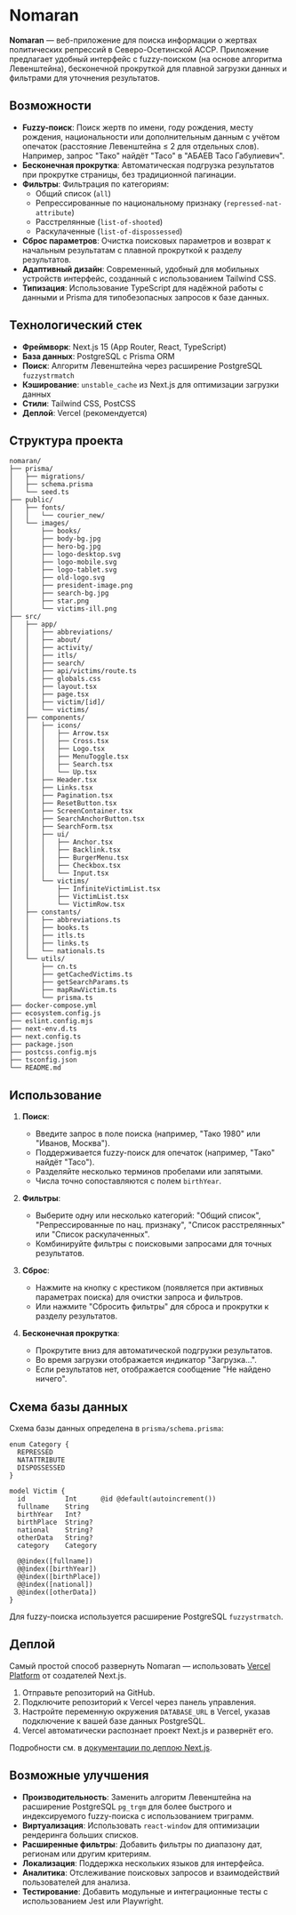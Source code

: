 # Nomaran

**Nomaran** — веб-приложение для поиска информации о жертвах политических репрессий в Северо-Осетинской АССР. Приложение предлагает удобный интерфейс с fuzzy-поиском (на основе алгоритма Левенштейна), бесконечной прокруткой для плавной загрузки данных и фильтрами для уточнения результатов.

## Возможности

- **Fuzzy-поиск**: Поиск жертв по имени, году рождения, месту рождения, национальности или дополнительным данным с учётом опечаток (расстояние Левенштейна ≤ 2 для отдельных слов). Например, запрос "Тако" найдёт "Тасо" в "АБАЕВ Тасо Габулиевич".
- **Бесконечная прокрутка**: Автоматическая подгрузка результатов при прокрутке страницы, без традиционной пагинации.
- **Фильтры**: Фильтрация по категориям:
  - Общий список (`all`)
  - Репрессированные по национальному признаку (`repressed-nat-attribute`)
  - Расстрелянные (`list-of-shooted`)
  - Раскулаченные (`list-of-dispossessed`)
- **Сброс параметров**: Очистка поисковых параметров и возврат к начальным результатам с плавной прокруткой к разделу результатов.
- **Адаптивный дизайн**: Современный, удобный для мобильных устройств интерфейс, созданный с использованием Tailwind CSS.
- **Типизация**: Использование TypeScript для надёжной работы с данными и Prisma для типобезопасных запросов к базе данных.

## Технологический стек

- **Фреймворк**: Next.js 15 (App Router, React, TypeScript)
- **База данных**: PostgreSQL с Prisma ORM
- **Поиск**: Алгоритм Левенштейна через расширение PostgreSQL `fuzzystrmatch`
- **Кэширование**: `unstable_cache` из Next.js для оптимизации загрузки данных
- **Стили**: Tailwind CSS, PostCSS
- **Деплой**: Vercel (рекомендуется)

## Структура проекта

```
nomaran/
├── prisma/
│   ├── migrations/
│   ├── schema.prisma
│   └── seed.ts
├── public/
│   ├── fonts/
│   │   └── courier_new/
│   └── images/
│       ├── books/
│       ├── body-bg.jpg
│       ├── hero-bg.jpg
│       ├── logo-desktop.svg
│       ├── logo-mobile.svg
│       ├── logo-tablet.svg
│       ├── old-logo.svg
│       ├── president-image.png
│       ├── search-bg.jpg
│       ├── star.png
│       └── victims-ill.png
├── src/
│   ├── app/
│   │   ├── abbreviations/
│   │   ├── about/
│   │   ├── activity/
│   │   ├── itls/
│   │   ├── search/
│   │   ├── api/victims/route.ts
│   │   ├── globals.css
│   │   ├── layout.tsx
│   │   ├── page.tsx
│   │   ├── victim/[id]/
│   │   └── victims/
│   ├── components/
│   │   ├── icons/
│   │   │   ├── Arrow.tsx
│   │   │   ├── Cross.tsx
│   │   │   ├── Logo.tsx
│   │   │   ├── MenuToggle.tsx
│   │   │   ├── Search.tsx
│   │   │   └── Up.tsx
│   │   ├── Header.tsx
│   │   ├── Links.tsx
│   │   ├── Pagination.tsx
│   │   ├── ResetButton.tsx
│   │   ├── ScreenContainer.tsx
│   │   ├── SearchAnchorButton.tsx
│   │   ├── SearchForm.tsx
│   │   ├── ui/
│   │   │   ├── Anchor.tsx
│   │   │   ├── Backlink.tsx
│   │   │   ├── BurgerMenu.tsx
│   │   │   ├── Checkbox.tsx
│   │   │   └── Input.tsx
│   │   └── victims/
│   │       ├── InfiniteVictimList.tsx
│   │       ├── VictimList.tsx
│   │       └── VictimRow.tsx
│   ├── constants/
│   │   ├── abbreviations.ts
│   │   ├── books.ts
│   │   ├── itls.ts
│   │   ├── links.ts
│   │   └── nationals.ts
│   └── utils/
│       ├── cn.ts
│       ├── getCachedVictims.ts
│       ├── getSearchParams.ts
│       ├── mapRawVictim.ts
│       └── prisma.ts
├── docker-compose.yml
├── ecosystem.config.js
├── eslint.config.mjs
├── next-env.d.ts
├── next.config.ts
├── package.json
├── postcss.config.mjs
├── tsconfig.json
└── README.md
```

## Использование

1. **Поиск**:
   - Введите запрос в поле поиска (например, "Тако 1980" или "Иванов, Москва").
   - Поддерживается fuzzy-поиск для опечаток (например, "Тако" найдёт "Тасо").
   - Разделяйте несколько терминов пробелами или запятыми.
   - Числа точно сопоставляются с полем `birthYear`.

2. **Фильтры**:
   - Выберите одну или несколько категорий: "Общий список", "Репрессированные по нац. признаку", "Список расстрелянных" или "Список раскулаченных".
   - Комбинируйте фильтры с поисковыми запросами для точных результатов.

3. **Сброс**:
   - Нажмите на кнопку с крестиком (появляется при активных параметрах поиска) для очистки запроса и фильтров.
   - Или нажмите "Сбросить фильтры" для сброса и прокрутки к разделу результатов.

4. **Бесконечная прокрутка**:
   - Прокрутите вниз для автоматической подгрузки результатов.
   - Во время загрузки отображается индикатор "Загрузка...".
   - Если результатов нет, отображается сообщение "Не найдено ничего".

## Схема базы данных

Схема базы данных определена в `prisma/schema.prisma`:

```prisma
enum Category {
  REPRESSED
  NATATTRIBUTE
  DISPOSSESSED
}

model Victim {
  id          Int      @id @default(autoincrement())
  fullname    String
  birthYear   Int?
  birthPlace  String?
  national    String?
  otherData   String?
  category    Category

  @@index([fullname])
  @@index([birthYear])
  @@index([birthPlace])
  @@index([national])
  @@index([otherData])
}
```

Для fuzzy-поиска используется расширение PostgreSQL `fuzzystrmatch`.

## Деплой

Самый простой способ развернуть Nomaran — использовать [Vercel Platform](https://vercel.com) от создателей Next.js.

1. Отправьте репозиторий на GitHub.
2. Подключите репозиторий к Vercel через панель управления.
3. Настройте переменную окружения `DATABASE_URL` в Vercel, указав подключение к вашей базе данных PostgreSQL.
4. Vercel автоматически распознает проект Next.js и развернёт его.

Подробности см. в [документации по деплою Next.js](https://nextjs.org/docs/app/building-your-application/deploying).

## Возможные улучшения

- **Производительность**: Заменить алгоритм Левенштейна на расширение PostgreSQL `pg_trgm` для более быстрого и индексируемого fuzzy-поиска с использованием триграмм.
- **Виртуализация**: Использовать `react-window` для оптимизации рендеринга больших списков.
- **Расширенные фильтры**: Добавить фильтры по диапазону дат, регионам или другим критериям.
- **Локализация**: Поддержка нескольких языков для интерфейса.
- **Аналитика**: Отслеживание поисковых запросов и взаимодействий пользователей для анализа.
- **Тестирование**: Добавить модульные и интеграционные тесты с использованием Jest или Playwright.